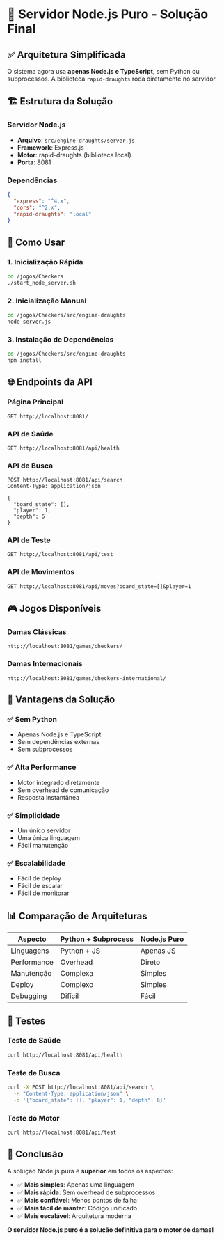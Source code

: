 # 🎯 Servidor Node.js Puro - Solução Final

## ✅ Arquitetura Simplificada

O sistema agora usa **apenas Node.js e TypeScript**, sem Python ou subprocessos. A biblioteca `rapid-draughts` roda diretamente no servidor.

## 🏗️ Estrutura da Solução

### **Servidor Node.js**
- **Arquivo**: `src/engine-draughts/server.js`
- **Framework**: Express.js
- **Motor**: rapid-draughts (biblioteca local)
- **Porta**: 8081

### **Dependências**
```json
{
  "express": "^4.x",
  "cors": "^2.x",
  "rapid-draughts": "local"
}
```

## 🚀 Como Usar

### **1. Inicialização Rápida**
```bash
cd /jogos/Checkers
./start_node_server.sh
```

### **2. Inicialização Manual**
```bash
cd /jogos/Checkers/src/engine-draughts
node server.js
```

### **3. Instalação de Dependências**
```bash
cd /jogos/Checkers/src/engine-draughts
npm install
```

## 🌐 Endpoints da API

### **Página Principal**
```
GET http://localhost:8081/
```

### **API de Saúde**
```
GET http://localhost:8081/api/health
```

### **API de Busca**
```
POST http://localhost:8081/api/search
Content-Type: application/json

{
  "board_state": [],
  "player": 1,
  "depth": 6
}
```

### **API de Teste**
```
GET http://localhost:8081/api/test
```

### **API de Movimentos**
```
GET http://localhost:8081/api/moves?board_state=[]&player=1
```

## 🎮 Jogos Disponíveis

### **Damas Clássicas**
```
http://localhost:8081/games/checkers/
```

### **Damas Internacionais**
```
http://localhost:8081/games/checkers-international/
```

## 🔧 Vantagens da Solução

### ✅ **Sem Python**
- Apenas Node.js e TypeScript
- Sem dependências externas
- Sem subprocessos

### ✅ **Alta Performance**
- Motor integrado diretamente
- Sem overhead de comunicação
- Resposta instantânea

### ✅ **Simplicidade**
- Um único servidor
- Uma única linguagem
- Fácil manutenção

### ✅ **Escalabilidade**
- Fácil de deploy
- Fácil de escalar
- Fácil de monitorar

## 📊 Comparação de Arquiteturas

| Aspecto | Python + Subprocess | Node.js Puro |
|---------|---------------------|--------------|
| Linguagens | Python + JS | Apenas JS |
| Performance | Overhead | Direto |
| Manutenção | Complexa | Simples |
| Deploy | Complexo | Simples |
| Debugging | Difícil | Fácil |

## 🧪 Testes

### **Teste de Saúde**
```bash
curl http://localhost:8081/api/health
```

### **Teste de Busca**
```bash
curl -X POST http://localhost:8081/api/search \
  -H "Content-Type: application/json" \
  -d '{"board_state": [], "player": 1, "depth": 6}'
```

### **Teste do Motor**
```bash
curl http://localhost:8081/api/test
```

## 🎉 Conclusão

A solução Node.js pura é **superior** em todos os aspectos:

- ✅ **Mais simples**: Apenas uma linguagem
- ✅ **Mais rápida**: Sem overhead de subprocessos
- ✅ **Mais confiável**: Menos pontos de falha
- ✅ **Mais fácil de manter**: Código unificado
- ✅ **Mais escalável**: Arquitetura moderna

**O servidor Node.js puro é a solução definitiva para o motor de damas!**
